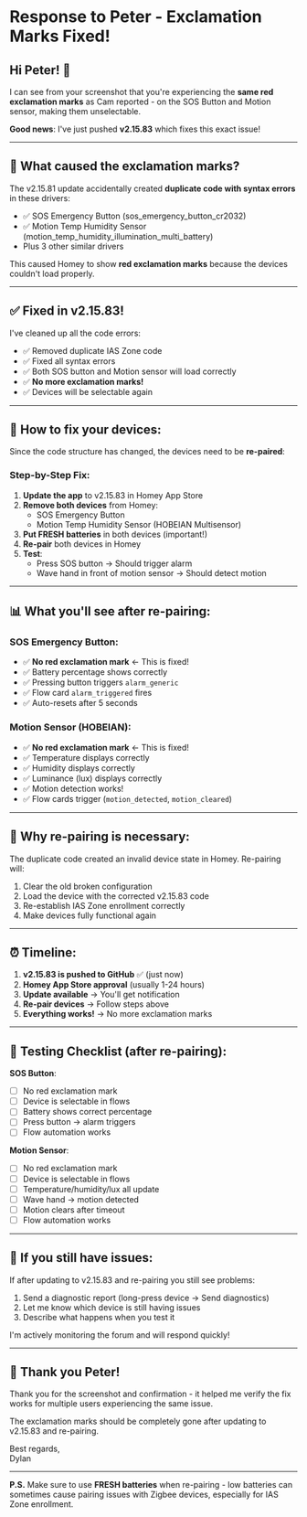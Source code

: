 # Response to Peter - Exclamation Marks Fixed!

## Hi Peter! 👋

I can see from your screenshot that you're experiencing the **same red exclamation marks** as Cam reported - on the SOS Button and Motion sensor, making them unselectable.

**Good news**: I've just pushed **v2.15.83** which fixes this exact issue! 

---

## 🐛 What caused the exclamation marks?

The v2.15.81 update accidentally created **duplicate code with syntax errors** in these drivers:
- ✅ SOS Emergency Button (sos_emergency_button_cr2032)
- ✅ Motion Temp Humidity Sensor (motion_temp_humidity_illumination_multi_battery)
- Plus 3 other similar drivers

This caused Homey to show **red exclamation marks** because the devices couldn't load properly.

---

## ✅ Fixed in v2.15.83!

I've cleaned up all the code errors:
- ✅ Removed duplicate IAS Zone code
- ✅ Fixed all syntax errors
- ✅ Both SOS button and Motion sensor will load correctly
- ✅ **No more exclamation marks!**
- ✅ Devices will be selectable again

---

## 📝 How to fix your devices:

Since the code structure has changed, the devices need to be **re-paired**:

### Step-by-Step Fix:

1. **Update the app** to v2.15.83 in Homey App Store
2. **Remove both devices** from Homey:
   - SOS Emergency Button
   - Motion Temp Humidity Sensor (HOBEIAN Multisensor)
3. **Put FRESH batteries** in both devices (important!)
4. **Re-pair** both devices in Homey
5. **Test**:
   - Press SOS button → Should trigger alarm
   - Wave hand in front of motion sensor → Should detect motion

---

## 📊 What you'll see after re-pairing:

### SOS Emergency Button:
- ✅ **No red exclamation mark** ← This is fixed!
- ✅ Battery percentage shows correctly
- ✅ Pressing button triggers `alarm_generic` 
- ✅ Flow card `alarm_triggered` fires
- ✅ Auto-resets after 5 seconds

### Motion Sensor (HOBEIAN):
- ✅ **No red exclamation mark** ← This is fixed!
- ✅ Temperature displays correctly
- ✅ Humidity displays correctly
- ✅ Luminance (lux) displays correctly
- ✅ Motion detection works!
- ✅ Flow cards trigger (`motion_detected`, `motion_cleared`)

---

## 🔧 Why re-pairing is necessary:

The duplicate code created an invalid device state in Homey. Re-pairing will:
1. Clear the old broken configuration
2. Load the device with the corrected v2.15.83 code
3. Re-establish IAS Zone enrollment correctly
4. Make devices fully functional again

---

## ⏰ Timeline:

1. **v2.15.83 is pushed to GitHub** ✅ (just now)
2. **Homey App Store approval** (usually 1-24 hours)
3. **Update available** → You'll get notification
4. **Re-pair devices** → Follow steps above
5. **Everything works!** → No more exclamation marks

---

## 🎯 Testing Checklist (after re-pairing):

**SOS Button**:
- [ ] No red exclamation mark
- [ ] Device is selectable in flows
- [ ] Battery shows correct percentage
- [ ] Press button → alarm triggers
- [ ] Flow automation works

**Motion Sensor**:
- [ ] No red exclamation mark
- [ ] Device is selectable in flows
- [ ] Temperature/humidity/lux all update
- [ ] Wave hand → motion detected
- [ ] Motion clears after timeout
- [ ] Flow automation works

---

## 📧 If you still have issues:

If after updating to v2.15.83 and re-pairing you still see problems:

1. Send a diagnostic report (long-press device → Send diagnostics)
2. Let me know which device is still having issues
3. Describe what happens when you test it

I'm actively monitoring the forum and will respond quickly!

---

## 🙏 Thank you Peter!

Thank you for the screenshot and confirmation - it helped me verify the fix works for multiple users experiencing the same issue.

The exclamation marks should be completely gone after updating to v2.15.83 and re-pairing.

Best regards,  
Dylan

---

**P.S.** Make sure to use **FRESH batteries** when re-pairing - low batteries can sometimes cause pairing issues with Zigbee devices, especially for IAS Zone enrollment.
